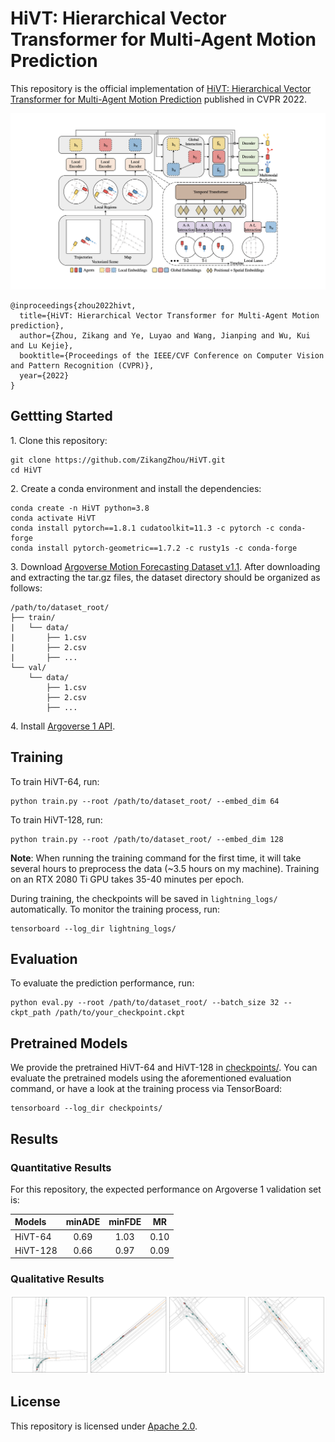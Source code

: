 # HiVT: Hierarchical Vector Transformer for Multi-Agent Motion Prediction
This repository is the official implementation of [HiVT: Hierarchical Vector Transformer for Multi-Agent Motion Prediction](https://openaccess.thecvf.com/content/CVPR2022/papers/Zhou_HiVT_Hierarchical_Vector_Transformer_for_Multi-Agent_Motion_Prediction_CVPR_2022_paper.pdf) published in CVPR 2022.

![](assets/overview.png)

```
@inproceedings{zhou2022hivt,
  title={HiVT: Hierarchical Vector Transformer for Multi-Agent Motion prediction},
  author={Zhou, Zikang and Ye, Luyao and Wang, Jianping and Wu, Kui and Lu Kejie},
  booktitle={Proceedings of the IEEE/CVF Conference on Computer Vision and Pattern Recognition (CVPR)},
  year={2022}
}
```

## Gettting Started

1\. Clone this repository:
```
git clone https://github.com/ZikangZhou/HiVT.git
cd HiVT
```

2\. Create a conda environment and install the dependencies:
```
conda create -n HiVT python=3.8
conda activate HiVT
conda install pytorch==1.8.1 cudatoolkit=11.3 -c pytorch -c conda-forge
conda install pytorch-geometric==1.7.2 -c rusty1s -c conda-forge
```

3\. Download [Argoverse Motion Forecasting Dataset v1.1](https://www.argoverse.org/av1.html). After downloading and extracting the tar.gz files, the dataset directory should be organized as follows:
```
/path/to/dataset_root/
├── train/
|   └── data/
|       ├── 1.csv
|       ├── 2.csv
|       ├── ...
└── val/
    └── data/
        ├── 1.csv
        ├── 2.csv
        ├── ...
```

4\. Install [Argoverse 1 API](https://github.com/argoai/argoverse-api).

## Training

To train HiVT-64, run:
```
python train.py --root /path/to/dataset_root/ --embed_dim 64
```

To train HiVT-128, run:
```
python train.py --root /path/to/dataset_root/ --embed_dim 128
```

**Note**: When running the training command for the first time, it will take several hours to preprocess the data (~3.5 hours on my machine). Training on an RTX 2080 Ti GPU takes 35-40 minutes per epoch.

During training, the checkpoints will be saved in `lightning_logs/` automatically. To monitor the training process, run:
```
tensorboard --log_dir lightning_logs/
```

## Evaluation

To evaluate the prediction performance, run:
```
python eval.py --root /path/to/dataset_root/ --batch_size 32 --ckpt_path /path/to/your_checkpoint.ckpt
```

## Pretrained Models

We provide the pretrained HiVT-64 and HiVT-128 in [checkpoints/](checkpoints). You can evaluate the pretrained models using the aforementioned evaluation command, or have a look at the training process via TensorBoard:
```
tensorboard --log_dir checkpoints/
```

## Results

### Quantitative Results

For this repository, the expected performance on Argoverse 1 validation set is:

| Models | minADE | minFDE | MR |
| :--- | :---: | :---: | :---: |
| HiVT-64 | 0.69 | 1.03 | 0.10 |
| HiVT-128 | 0.66 | 0.97 | 0.09 |

### Qualitative Results

![](assets/visualization.png)

## License

This repository is licensed under [Apache 2.0](LICENSE).

